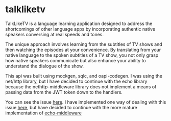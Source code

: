 # talkliketv

TalkLikeTV is a language learning application designed to address the shortcomings of other language apps by incorporating authentic native speakers conversing at real speeds and tones.

The unique approach involves learning from the subtitles of TV shows and then watching the episodes at your convenience. By translating from your native language to the spoken subtitles of a TV show, you not only grasp how native speakers communicate but also enhance your ability to understand the dialogue of the show.

This api was built using mockgen, sqlc, and oapi-codegen. I was using the net/http library, but I have decided to continue with the echo library because the nethttp-middleware library does not implement a means of passing data from the JWT token down to the handlers.

You can see the issue [here](https://github.com/oapi-codegen/oapi-codegen/blob/b7b82be741ef532eb3f100fb61f62ca3da196ab9/examples/authenticated-api/stdhttp/server/jwt_authenticator.go#L81). I have implemented one way of dealing with this issue [here](https://github.com/dsaker/nethttp-middleware/blob/7a4f0aadf469ca9a655576f46c15b68052a153dc/oapi_validate.go#L113), but have decided to continue with the more mature implementation of [echo-middleware](https://github.com/oapi-codegen/echo-middleware/blob/396ed0328059a05e8a6a47d7af9abb64c735de31/oapi_validate.go#L139)


